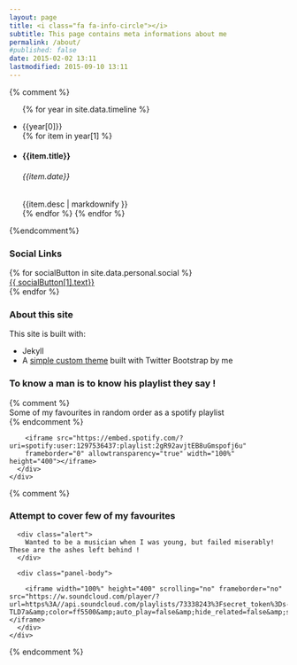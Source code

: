 ```yaml
---
layout: page
title: <i class="fa fa-info-circle"></i>
subtitle: This page contains meta informations about me
permalink: /about/
#published: false
date: 2015-02-02 13:11
lastmodified: 2015-09-10 13:11
---
```


{% comment %}
<ul class="timeline-left">

  {% for year in site.data.timeline  %}
    <li><div class="timeline-badge success">{{year[0]}}</div></li>
    {% for item in year[1] %}
    <li>
      <div class="timeline-panel">
        <div class="timeline-heading">
          <h4 class="timeline-title">{{item.title}}</h4>
          <h6><i class="fa fa-clock-o"></i><time> {{item.date}} </time></h6>
        </div>
        <div class="timeline-body">{{item.desc | markdownify }}</div>
      </div>
    </li>
    {% endfor %}
  {% endfor %}

</ul>
{%endcomment%}



<div class="row">
  <div class="col-md-6">
    <div class="panel panel-primary ">
          <div class="panel-heading">
            <h3 class="panel-title">Social Links</h3>
          </div>
          <div class="panel-body">
            {% for socialButton in site.data.personal.social %}
            <div class="col-xs-6 col-md-6 col-lg-6 social-btn-holder">
              <a title="{{socialButton[0]}}" class="btn btn-social btn-block {{ socialButton[1].btnClass }}" target="_BLANK" href="{{ socialButton[1].url }}">
                <i class="fa {{socialButton[1].logo}}"></i> {{ socialButton[1].text}} </a>
              </div>
              {% endfor %}
            </div>
          </div>
  </div>
  <div class="col-md-6">
    <div class="panel panel-primary">
          <div class="panel-heading">
            <h3 class="panel-title">About this site</h3>
          </div>
          <div class="panel-body">
              This site is built with:
              <ul class="">
                <li><a href="http://jekyllrb.com/"></a>Jekyll</li>
                <li>A <a target="_BLANK" href="https://github.com/itsrifat/rifyll">simple custom theme</a> built with Twitter Bootstrap by me</li>
              </ul>
          </div>
        </div>
  </div>
</div>
<div class="row">
  <div class="col-md-6">
    <div class="panel panel-primary">
      <div class="panel-heading">
        <h3 class="panel-title">To know a man is to know his playlist they say !</h3>
      </div>
      {% comment %}
      <div class="alert">
        Some of my favourites in random order as a spotify playlist
      </div>
      {% endcomment %}
      <div class="panel-body">

        <iframe src="https://embed.spotify.com/?uri=spotify:user:1297536437:playlist:2gR92avjtEB8uGmspofj6u"
        frameborder="0" allowtransparency="true" width="100%" height="400"></iframe>
      </div>
    </div>
  </div>
  {% comment %}
  <div class="col-md-6">
    <div class="panel panel-primary">
      <div class="panel-heading">
        <h3 class="panel-title"> Attempt to cover few of my favourites </h3>
      </div>
      
      <div class="alert">
        Wanted to be a musician when I was young, but failed miserably! These are the ashes left behind !
      </div>
      
      <div class="panel-body">

        <iframe width="100%" height="400" scrolling="no" frameborder="no" src="https://w.soundcloud.com/player/?url=https%3A//api.soundcloud.com/playlists/73338243%3Fsecret_token%3Ds-TLD7a&amp;color=ff5500&amp;auto_play=false&amp;hide_related=false&amp;show_comments=true&amp;show_user=true&amp;show_reposts=false"></iframe>
      </div>
    </div>
  </div>
  {% endcomment %}
</div>
